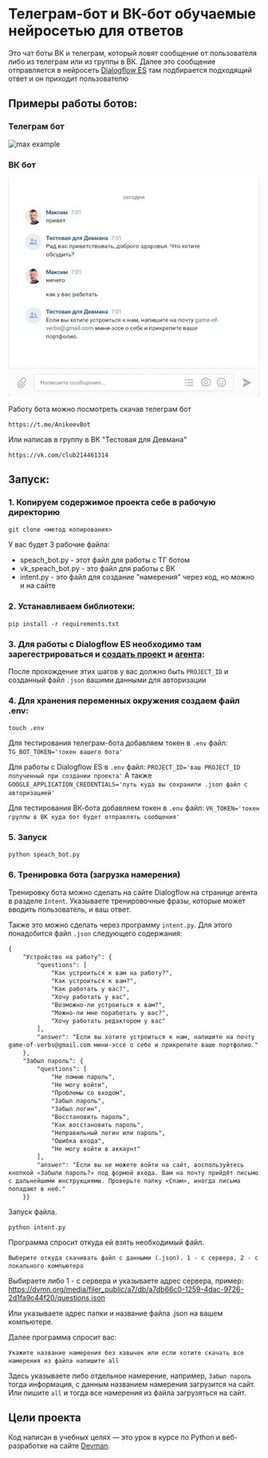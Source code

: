 # Телеграм-бот и ВК-бот обучаемые нейросетью для ответов

Это чат боты ВК и телеграм, который ловят сообщение от пользователя 
либо из телеграм или из группы в ВК. Далее это сообщение отправляется в нейросеть [Dialogflow ES](https://dialogflow.cloud.google.com/#/getStarted)
там подбирается подходящий ответ и он приходит пользователю

## Примеры работы ботов:
### Телеграм бот

![max example](gif/telegram.gif)

### ВК бот

![max example](gif/VK.gif)


Работу бота можно посмотреть скачав телеграм бот 
```
https://t.me/AnikeevBot
```
Или написав в группу в ВК "Тестовая для Девмана"
```
https://vk.com/club214461314
```
## Запуск:

### 1. Копируем содержимое проекта себе в рабочую директорию
```
git clone <метод копирования>
```
У вас будет 3 рабочие файла:
- speach_bot.py - этот файл для работы с ТГ ботом
- vk_speach_bot.py - это файл для работы с ВК
- intent.py - это файл для создание "намерения" через код, но можно и на сайте

### 2. Устанавливаем библиотеки:
```
pip install -r requirements.txt
```

### 3. Для работы с Dialogflow ES необходимо там зарегестрироваться и [создать проект](https://cloud.google.com/dialogflow/es/docs/quick/setup) и [агента](https://cloud.google.com/dialogflow/es/docs/quick/build-agent):
После прохождение этих шагов у вас должно быть `PROJECT_ID` и созданный файл `.json`  вашими данными для авторизации

### 4. Для хранения переменных окружения создаем файл .env:
```
touch .env
```
Для тестирования телеграм-бота добавляем токен в `.env` файл: `TG_BOT_TOKEN='токен вашего бота'`

Для работы с Dialogflow ES в `.env` файл: `PROJECT_ID='ваш PROJECT_ID полученный при создании проекта'`
А также `GOOGLE_APPLICATION_CREDENTIALS='путь куда вы сохранили .json файл с авторизацией'`

Для тестирования ВК-бота добавляем токен в `.env` файл: `VK_TOKEN='токен группы в ВК куда бот будет отправлять сообщения'`
### 5. Запуск

```
python speach_bot.py  
```
### 6. Тренировка бота (загрузка намерения)
Тренировку бота можно сделать на сайте Dialogflow на странице агента в разделе `Intent`. 
Указываете тренировочные фразы, которые может вводить пользователь, и ваш ответ.

Также это можно сделать через программу `intent.py`. Для этого понадобится файл `.json` следующего содержания:

```pycon
{
    "Устройство на работу": {
        "questions": [
            "Как устроиться к вам на работу?",
            "Как устроиться к вам?",
            "Как работать у вас?",
            "Хочу работать у вас",
            "Возможно-ли устроиться к вам?",
            "Можно-ли мне поработать у вас?",
            "Хочу работать редактором у вас"
        ],
        "answer": "Если вы хотите устроиться к нам, напишите на почту game-of-verbs@gmail.com мини-эссе о себе и прикрепите ваше портфолио."
    },
    "Забыл пароль": {
        "questions": [
            "Не помню пароль",
            "Не могу войти",
            "Проблемы со входом",
            "Забыл пароль",
            "Забыл логин",
            "Восстановить пароль",
            "Как восстановить пароль",
            "Неправильный логин или пароль",
            "Ошибка входа",
            "Не могу войти в аккаунт"
        ],
        "answer": "Если вы не можете войти на сайт, воспользуйтесь кнопкой «Забыли пароль?» под формой входа. Вам на почту прийдёт письмо с дальнейшими инструкциями. Проверьте папку «Спам», иногда письма попадают в неё."
    }}
```

Запуск файла. 
```
python intent.py  
```

Программа спросит откуда ей взять необходимый файл.
```pycon
Выберите откуда скачивать файл с данными (.json). 1 - с сервера, 2 - с локального компьютера
```
Выбираете либо 1 - с сервера и указываете адрес сервера, пример:
https://dvmn.org/media/filer_public/a7/db/a7db66c0-1259-4dac-9726-2d1fa9c44f20/questions.json

Или указываете адрес папки и название файла .json на вашем компьютере.

Далее программа спросит вас:
```pycon
Укажите название намерения без кавычек или если хотите скачать все намерения из файла напишите all
```
Здесь указываете либо отдельное намерение, например, `Забыл пароль` тогда информация, 
с данным названием намерения загрузится на сайт. Или пишите `all` и тогда все намерения 
из файла загрузяться на сайт.

## Цели проекта

Код написан в учебных целях — это урок в курсе по Python и веб-разработке на сайте [Devman](https://dvmn.org).
